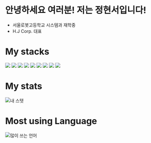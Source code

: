 <!DOCTYPE html>
<html lang="ko">
  <head>
    <meta charset="UTF-8" />
    <meta http-equiv="X-UA-Compatible" content="IE=edge" />
    <meta name="viewport" content="width=device-width, initial-scale=1.0" />
  </head>
  <body>
      <h1>
        안녕하세요 여러분! 저는 정현서입니다!
      </h1>
      <ul>
        <li>서울로봇고등학교 시스템과 재학중</li>
        <li>H.J Corp. 대표</li>
      </ul>
      <h1>
        My stacks
      </h1>
      <p>
        <img
          src="https://img.shields.io/badge/HTML5-E34F26?style=flat-square&logo=HTML5&logoColor=white"
        />
        <img
          src="https://img.shields.io/badge/CSS3-1572B6?style=flat-square&logo=CSS3&logoColor=white"
        />
        <img
          src="https://img.shields.io/badge/JS-F7DF1E?style=flat-square&logo=JavaScript&logoColor=white"
        />
        <img
          src="https://img.shields.io/badge/React-61DAFB?style=flat-square&logo=React&logoColor=white"
        />
        <img
          src="https://img.shields.io/badge/Swift-F05138?style=flat-square&logo=Swift&logoColor=white"
        />
        <img
          src="https://img.shields.io/badge/Android Studio-3DDC84?style=flat-square&logo=Android Studio&logoColor=white"
        />
        <img
          src="https://img.shields.io/badge/C-A8B9CC?style=flat-square&logo=C&logoColor=white"
        />
        <img
          src="https://img.shields.io/badge/Python-3776AB?style=flat-square&logo=Python&logoColor=white"
        />
        <img
          src="https://img.shields.io/badge/Unity-222324?style=flat-square&logo=Unity&logoColor=white"
        />
      </p>
    <p>
      <h1>
        My stats
      </h1>
        <img
          src="https://github-readme-stats.vercel.app/api?username=NANONANDFLASH&show_icons=true&theme=tokyonight"
          alt="내 스텟"
        />
    </p>
    <p>
      <h1>
        Most using Language
      </h1>
        <img
          src="https://github-readme-stats.vercel.app/api/top-langs/?username=NANONANDFLASH&show_icons=true&theme=tokyonight"
          alt="많이 쓰는 언어"
        />
    </p>
  </body>
</html>
